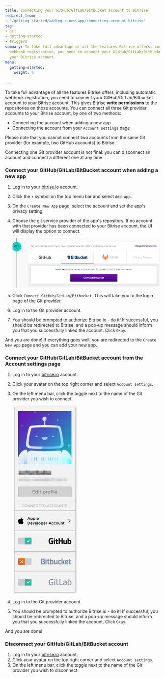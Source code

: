 ```yaml
---
title: Connecting your GitHub/GitLab/Bitbucket account to Bitrise
redirect_from:
- "/getting-started/adding-a-new-app/connecting-account-bitrise"
tag:
- git
- getting-started
- triggers
summary: To take full advantage of all the features Bitrise offers, including automatic
  webhook registration, you need to connect your GitHub/GitLab/Bitbucket account to
  your Bitrise account.
menu:
  getting-started:
    weight: 6
      
---
```

To take full advantage of all the features Bitrise offers, including automatic webhook registration, you need to connect your GitHub/GitLab/Bitbucket account to your Bitrise account. This gives Bitrise **write permissions** to the repositories on those accounts. You can connect all three Git provider accounts to your Bitrise account, by one of two methods:

* Connecting the account when adding a new app
* Connecting the account from your `Account settings` page

Please note that you cannot connect two accounts from the same Git provider (for example, two GitHub accounts) to Bitrise.

Connecting one Git provider account is not final: you can disconnect an account and connect a different one at any time.

### Connect your GitHub/GitLab/BitBucket account when adding a new app

1. Log in to your [bitrise.io](https://www.bitrise.io) account.
2. Click the `+` symbol on the top menu bar and select `Add app`.
3. On the `Create New App` page, select the account and set the app's privacy setting.
4. Choose the git service provider of the app's repository. If no account with that provider has been connected to your Bitrise account, the UI will display the option to connect.

   ![](/img/bitbucket-created.jpg)
5. Click `Connect GitHub/GitLab/Bitbucket`. This will take you to the login page of the Git provider.
6. Log in to the Git provider account.
7. You should be prompted to authorize Bitrise.io - do it! If successful, you should be redirected to Bitrise, and a pop-up message should inform you that you successfully linked the account. Click `Okay`.

And you are done! If everything goes well, you are redirected to the `Create New App` page and you can add your new app.

### Connect your GitHub/GitLab/BitBucket account from the Account settings page

1. Log in to your [bitrise.io](https://www.bitrise.io) account.
2. Click your avatar on the top right corner and select `Account settings`.
3. On the left menu bar, click the toggle next to the name of the Git provider you wish to connect.

   ![Connect account to Bitrise](/img/signing-up/connect-account.png)
4. Log in to the Git provider account.
5. You should be prompted to authorize Bitrise.io - do it! If successful, you should be redirected to Bitrise, and a pop-up message should inform you that you successfully linked the account. Click `Okay`.

And you are done!

### Disconnect your GitHub/GitLab/BitBucket account

1. Log in to your [bitrise.io](https://www.bitrise.io) account.
2. Click your avatar on the top right corner and select `Account settings`.
3. On the left menu bar, click the toggle next to the name of the Git provider you wish to disconnect.
